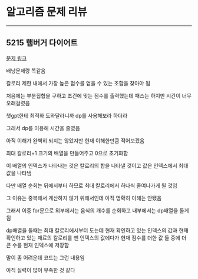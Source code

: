 # 알고리즘 문제 리뷰
---
## 5215 햄버거 다이어트

[문제 링크](https://swexpertacademy.com/main/code/problem/problemDetail.do?contestProbId=AWT-lPB6dHUDFAVT)

배낭문제랑 똑같음

칼로리 제한 내에서 가장 높은 점수를 얻을 수 있는 조합을 찾아야 됨

처음에는 부분집합을 구하고 조건에 맞는 점수를 출력했는데 패스는 하지만 시간이 너무 오래걸렸음

챗gpt한테 최적화 도와달라니까 dp를 사용해보라 하더라

그래서 dp를 이용해 시간을 줄였음

아직 이해가 완벽히 되지는 않았지만 현재 이해한만큼 적어보겠음

최대 칼로리+1 크기의 배열을 만들어주고 0으로 초기화함

이 배열의 인덱스가 나타내는 것은 칼로리의 합을 나타낼 것이고 값은 인덱스에서 최대값을 나타냄

다만 배열 순회는 뒤에서부터 하므로 최대 칼로리에서 하나씩 줄여나가게 될 것임

그 이유는 중복해서 계산하지 않기 위해서인데 아직 명확히 이해는 안됐음

그래서 이중 for문으로 외부에서는 음식의 개수를 순회하고 내부에서는 dp배열을 돌게 됨

dp배열을 돌때는 최대 칼로리에서부터 도는데 현재 확인하고 있는 인덱스의 값과 현재 확인하고 있는 재료의 칼로리를 뺀 인덱스의 값에다가 현재 점수를 더한 값 둘 중에 더 큰 수를 현재 인덱스에 저장함

말이 좀 어려운데 코드는 그런 내용임

아직 실력이 많이 부족한 것 같다